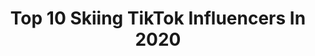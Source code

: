 ---
title: Top 10 Skiing TikTok Influencers In 2020
description: >-
  Find top skiing TikTok influencers in 2020. Most popular hashtags: #quarantine #foru #workout #utah.
platform: TikTok
profiles:
  - username: "kiernanfagan"
    fullname: >-
      Kiernan Fagan
    location: "United States"
    followers: 105165
    engagement: 1580
    commentsToLikes: 0.022180
    id: ck8sbp7h37k370j78m6i84el3
    verified: false
    hashtags: "#foryou, #corona, #full, #work"
  - username: "lifeof.nate"
    fullname: >-
      NATE MICELI
    location: "United States"
    followers: 11045
    engagement: 1151
    commentsToLikes: 0.043619
    id: ckaignja727ri0i78m7d100e3
    verified: false
    hashtags: "#dontletthisflop, #photographer, #yearbook2020, #makebakeshake"
  - username: "ryan_mcelmon"
    fullname: >-
      Ryan McElmon
    location: "United States"
    followers: 15511
    engagement: 1042
    commentsToLikes: 0.047167
    id: ckaicxbvam8rv0i78ad3k6a2a
    verified: false
    hashtags: "#satisfying, #dream, #skifail, #brand"
  - username: "oscarwester1"
    fullname: >-
      Oscar Wester
    location: "Sweden"
    followers: 18307
    engagement: 1063
    commentsToLikes: 0.011605
    id: ck8hqxow668xv0j78jmigtysq
    verified: false
    hashtags: "#antwan, #spring, #czechrepublic, #sports"
  - username: "rwallis"
    fullname: >-
      Reagan Wallis
    location: "United States"
    followers: 5946
    engagement: 807
    commentsToLikes: 0.012100
    id: ckad7969v33ch0i78expwohx9
    verified: false
    hashtags: "#copper, #backflips, #grind, #likeachamp"
  - username: "nicolasgygax"
    fullname: >-
      gyx
    location: "Switzerland"
    followers: 13304
    engagement: 1150
    commentsToLikes: 0.009061
    id: ck9aa79j2jd0l0j78hjfeypr0
    verified: false
    hashtags: "#skill, #goodmorning, #freestyle, #usa"
  - username: "bigmcthottie"
    fullname: >-
      ava🏳️‍🌈🎿
    location: "United States"
    followers: 3721
    engagement: 1208
    commentsToLikes: 0.054031
    id: ck97740l22ndj0j78iv44uuwf
    verified: false
    hashtags: "#bigirl, #butterglosspop, #alwayslearning, #liberallogic"
  - username: "garethdix"
    fullname: >-
      GarethDix
    location: "United Kingdom"
    followers: 9542
    engagement: 1114
    commentsToLikes: 0.042208
    id: ck9616vlalcmo0j7882wmmat3
    verified: false
    hashtags: "#sleddingfail, #fail, #britishhumour, #breakfastcheck"
  - username: "tannerrblakely"
    fullname: >-
      Tanner 
    location: "United States"
    followers: 7416
    engagement: 1216
    commentsToLikes: 0.055468
    id: ckai2n4w7gh2m0i784bobb6h7
    verified: false
    hashtags: "#dive, #freeski, #iphone, #corona"
  - username: "skierscommunity"
    fullname: >-
      skierscommunity
    location: "Denmark"
    followers: 12558
    engagement: 525
    commentsToLikes: 0.022378
    id: cka0w9e731wu30i78s93mkta0
    verified: false
    hashtags: "#faill, #freerideski, #fail, #girlchallenge"
---